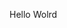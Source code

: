 Hello Wolrd




















































































































































































































































































































































































































































































































































































































































































































































































































































































































































































































































































































































































































































































































































































































































































































































































































































































































































































































































































































































































































































































































































































































































































































































































































































































































































































































































































































































































































































































































































































































































































































































































































































































































































































































































































































































